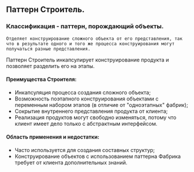## Паттерн Строитель.
### Классификация - паттерн, порождающий объекты.

`
Отделяет конструирование сложного объекта от его представления, так что в результате одного и того же процесса
конструирования могут получаться разные представления.
`

Паттерн Строитель инкапсулирует конструирование продукта и позволяет разделить его на этапы.


#### Преимущества Строителя:
- Инкапсуляция процесса создания сложного объекта;
- Возможность поэтапного конструирования объектами с переменным набором этапов (в отличие от "одноэтапных" фабрик);
- Сокрытие внутреннего представления продукта от клиента;
- Реализация продуктов могут свободно изменяться, потому что клиент имеет дело только с абстрактным интерфейсом.

#### Область применения и недостатки:
- Часто используется для создания составных структур;
- Конструирование объектов с использованием паттерна Фабрика требует от клиента дополнительных знаний.